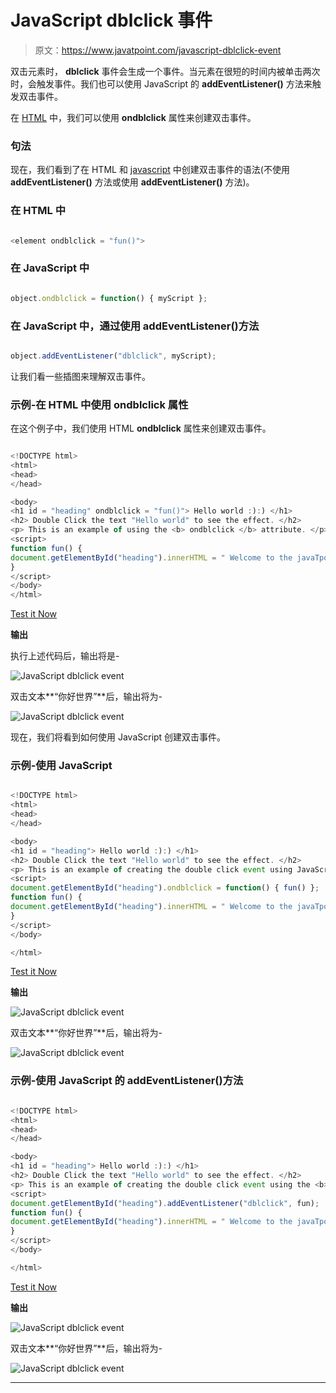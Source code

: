 # JavaScript dblclick 事件

> 原文：<https://www.javatpoint.com/javascript-dblclick-event>

双击元素时， **dblclick** 事件会生成一个事件。当元素在很短的时间内被单击两次时，会触发事件。我们也可以使用 JavaScript 的 **addEventListener()** 方法来触发双击事件。

在 [HTML](https://www.javatpoint.com/html-tutorial) 中，我们可以使用 **ondblclick** 属性来创建双击事件。

### 句法

现在，我们看到了在 HTML 和 [javascript](https://www.javatpoint.com/javascript-tutorial) 中创建双击事件的语法(不使用 **addEventListener()** 方法或使用 **addEventListener()** 方法)。

### 在 HTML 中

```js

<element ondblclick = "fun()">

```

### 在 JavaScript 中

```js

object.ondblclick = function() { myScript };

```

### 在 JavaScript 中，通过使用 addEventListener()方法

```js

object.addEventListener("dblclick", myScript);

```

让我们看一些插图来理解双击事件。

### 示例-在 HTML 中使用 ondblclick 属性

在这个例子中，我们使用 HTML **ondblclick** 属性来创建双击事件。

```js

<!DOCTYPE html>
<html>
<head>
</head>

<body>
<h1 id = "heading" ondblclick = "fun()"> Hello world :):) </h1>
<h2> Double Click the text "Hello world" to see the effect. </h2>
<p> This is an example of using the <b> ondblclick </b> attribute. </p>
<script>
function fun() {
document.getElementById("heading").innerHTML = " Welcome to the javaTpoint.com ";
}
</script>
</body>
</html>

```

[Test it Now](https://www.javatpoint.com/oprweb/test.jsp?filename=javascript-dblclick-event1)

**输出**

执行上述代码后，输出将是-

![JavaScript dblclick event](img/ffe2d3743e87f4ba894127eba2ba1f52.png)

双击文本**“你好世界”**后，输出将为-

![JavaScript dblclick event](img/8f4bcdb32361f6c187c16d2db93b49eb.png)

现在，我们将看到如何使用 JavaScript 创建双击事件。

### 示例-使用 JavaScript

```js

<!DOCTYPE html>
<html>
<head>
</head>

<body>
<h1 id = "heading"> Hello world :):) </h1>
<h2> Double Click the text "Hello world" to see the effect. </h2>
<p> This is an example of creating the double click event using JavaScript. </p>
<script>
document.getElementById("heading").ondblclick = function() { fun() };
function fun() {
document.getElementById("heading").innerHTML = " Welcome to the javaTpoint.com ";
}
</script>
</body>

</html>

```

[Test it Now](https://www.javatpoint.com/oprweb/test.jsp?filename=javascript-dblclick-event2)

**输出**

![JavaScript dblclick event](img/2451a5f970c8598b478259eae7e97240.png)

双击文本**“你好世界”**后，输出将为-

![JavaScript dblclick event](img/b9111bdb385d8bb344821372592bb3e1.png)

### 示例-使用 JavaScript 的 addEventListener()方法

```js

<!DOCTYPE html>
<html>
<head>
</head>

<body>
<h1 id = "heading"> Hello world :):) </h1>
<h2> Double Click the text "Hello world" to see the effect. </h2>
<p> This is an example of creating the double click event using the <b> addEventListener() method </b>. </p>
<script>
document.getElementById("heading").addEventListener("dblclick", fun);
function fun() {
document.getElementById("heading").innerHTML = " Welcome to the javaTpoint.com ";
}
</script>
</body>

</html>

```

[Test it Now](https://www.javatpoint.com/oprweb/test.jsp?filename=javascript-dblclick-event3)

**输出**

![JavaScript dblclick event](img/34aa730a89d8bc443c0b7febb47120b3.png)

双击文本**“你好世界”**后，输出将为-

![JavaScript dblclick event](img/a45d7281a58b1b2045b3bd2714a8080b.png)

* * *